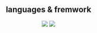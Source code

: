 
<h2 align="center">languages & fremwork</h2>
<div align="center">
    <img src="https://skillicons.dev/icons?i=html,css,javascript,python,tailwindcss" />
    <img src="https://skillicons.dev/icons?i=neovim,github,git" /><br>
</div>
